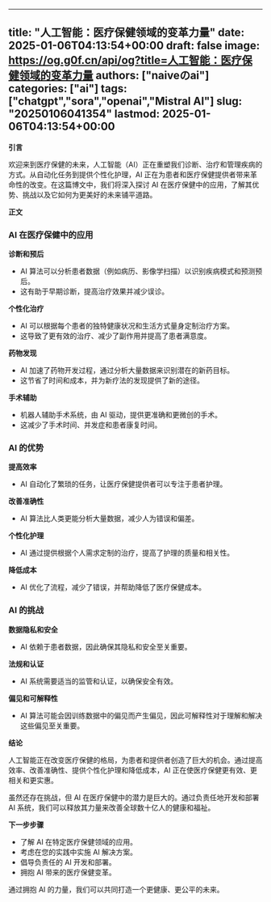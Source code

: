 
---
title: "人工智能：医疗保健领域的变革力量"
date: 2025-01-06T04:13:54+00:00
draft: false
image: https://og.g0f.cn/api/og?title=人工智能：医疗保健领域的变革力量
authors: ["naiveのai"]
categories: ["ai"]
tags: ["chatgpt","sora","openai","Mistral AI"]
slug: "20250106041354"
lastmod: 2025-01-06T04:13:54+00:00
---
**引言**

欢迎来到医疗保健的未来，人工智能（AI）正在重塑我们诊断、治疗和管理疾病的方式。从自动化任务到提供个性化护理，AI 正在为患者和医疗保健提供者带来革命性的改变。在这篇博文中，我们将深入探讨 AI 在医疗保健中的应用，了解其优势、挑战以及它如何为更美好的未来铺平道路。

**正文**

### AI 在医疗保健中的应用

**诊断和预后**

* AI 算法可以分析患者数据（例如病历、影像学扫描）以识别疾病模式和预测预后。
* 这有助于早期诊断，提高治疗效果并减少误诊。

**个性化治疗**

* AI 可以根据每个患者的独特健康状况和生活方式量身定制治疗方案。
* 这导致了更有效的治疗、减少了副作用并提高了患者满意度。

**药物发现**

* AI 加速了药物开发过程，通过分析大量数据来识别潜在的新药目标。
* 这节省了时间和成本，并为新疗法的发现提供了新的途径。

**手术辅助**

* 机器人辅助手术系统，由 AI 驱动，提供更准确和更微创的手术。
* 这减少了手术时间、并发症和患者康复时间。

### AI 的优势

**提高效率**

* AI 自动化了繁琐的任务，让医疗保健提供者可以专注于患者护理。

**改善准确性**

* AI 算法比人类更能分析大量数据，减少人为错误和偏差。

**个性化护理**

* AI 通过提供根据个人需求定制的治疗，提高了护理的质量和相关性。

**降低成本**

* AI 优化了流程，减少了错误，并帮助降低了医疗保健成本。

### AI 的挑战

**数据隐私和安全**

* AI 依赖于患者数据，因此确保其隐私和安全至关重要。

**法规和认证**

* AI 系统需要适当的监管和认证，以确保安全有效。

**偏见和可解释性**

* AI 算法可能会因训练数据中的偏见而产生偏见，因此可解释性对于理解和解决这些偏见至关重要。

**结论**

人工智能正在改变医疗保健的格局，为患者和提供者创造了巨大的机会。通过提高效率、改善准确性、提供个性化护理和降低成本，AI 正在使医疗保健更有效、更相关和更实惠。

虽然还存在挑战，但 AI 在医疗保健中的潜力是巨大的。通过负责任地开发和部署 AI 系统，我们可以释放其力量来改善全球数十亿人的健康和福祉。

**下一步步骤**

* 了解 AI 在特定医疗保健领域的应用。
* 考虑在您的实践中实施 AI 解决方案。
* 倡导负责任的 AI 开发和部署。
* 拥抱 AI 带来的医疗保健变革。

通过拥抱 AI 的力量，我们可以共同打造一个更健康、更公平的未来。